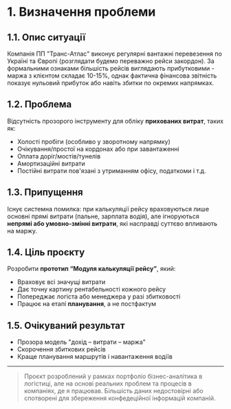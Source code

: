 # 1. Визначення проблеми

## 1.1. Опис ситуації

Компанія ПП "Транс-Атлас" виконує регулярні вантажні перевезення по Україні та Європі (розглядати будемо переважно рейси закордон). За формальними ознаками більшість рейсів виглядають прибутковими - маржа з клієнтом складає 10-15%, однак фактична фінансова звітність показує нульовий прибуток або навіть збитки по окремих напрямках.

## 1.2. Проблема

Відсутність прозорого інструменту для обліку **прихованих витрат**, таких як:
- Холості пробіги (особливо у зворотному напрямку)
- Очікування/простої на кордонах або при завантаженні
- Оплата доріг/мостів/тунелів
- Амортизаційні витрати
- Постійні витрати пов'язані з утриманням офісу, податкоми і т.д.

## 1.3. Припущення

Існує системна помилка: при калькуляції рейсу враховуються лише основні прямі витрати (пальне, зарплата водія), але ігноруються **непрямі або умовно-змінні витрати**, які насправді суттєво впливають на маржу.

## 1.4. Ціль проєкту

Розробити **прототип “Модуля калькуляції рейсу”**, який:
- Враховує всі значущі витрати
- Дає точну картину рентабельності кожного рейсу
- Попереджає логіста або менеджера у разі збитковості
- Працює на етапі **планування**, а не постфактум

## 1.5. Очікуваний результат

- Прозора модель "дохід – витрати – маржа"
- Скорочення збиткових рейсів
- Краще планування маршрутів і навантаження водіїв

---

> Проєкт розроблений у рамках портфоліо бізнес-аналітика в логістиці, але на основі реальних проблем та процесів в компаніях, де я працював. Більшість даних недостовірні або спотворені для збереження конфедеційної інформацій компаній.
